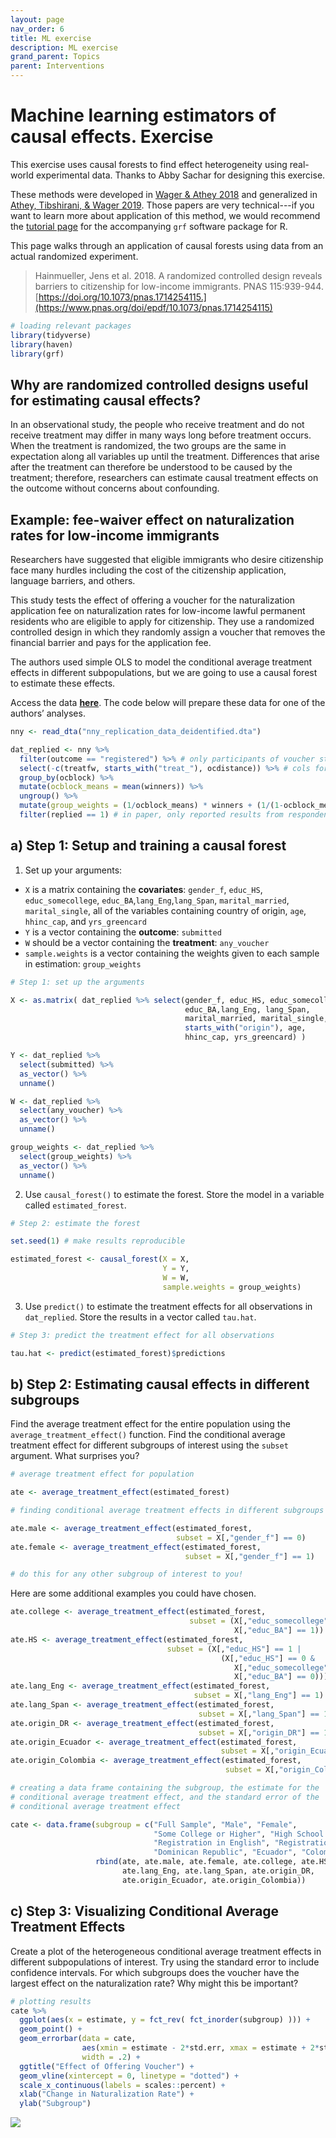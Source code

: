 ```yaml
---
layout: page
nav_order: 6
title: ML exercise
description: ML exercise
grand_parent: Topics
parent: Interventions
---
```


# Machine learning estimators of causal effects. Exercise

This exercise uses causal forests to find effect heterogeneity using real-world experimental data. Thanks to Abby Sachar for designing this exercise.

These methods were developed in [Wager & Athey 2018](https://doi.org/10.1080/01621459.2017.1319839) and generalized in [Athey, Tibshirani, & Wager 2019](https://www.jstor.org/stable/26581894). Those papers are very technical---if you want to learn more about application of this method, we would recommend the [tutorial page](https://grf-labs.github.io/grf/articles/grf_guide.html) for the accompanying `grf` software package for R.

This page walks through an application of causal forests using data from an actual randomized experiment.

> Hainmueller, Jens et al. 2018. A randomized controlled design reveals
> barriers to citizenship for low-income immigrants. PNAS 115:939-944.
> [https://doi.org/10.1073/pnas.1714254115.](https://www.pnas.org/doi/epdf/10.1073/pnas.1714254115)

``` r
# loading relevant packages
library(tidyverse)
library(haven)
library(grf)
```

## Why are randomized controlled designs useful for estimating causal effects?

In an observational study, the people who receive treatment and do not
receive treatment may differ in many ways long before treatment occurs.
When the treatment is randomized, the two groups are the same in
expectation along all variables up until the treatment. Differences that
arise after the treatment can therefore be understood to be caused by
the treatment; therefore, researchers can estimate causal treatment
effects on the outcome without concerns about confounding.

## Example: fee-waiver effect on naturalization rates for low-income immigrants

Researchers have suggested that eligible immigrants who desire
citizenship face many hurdles including the cost of the citizenship
application, language barriers, and others.

This study tests the effect of offering a voucher for the naturalization
application fee on naturalization rates for low-income lawful permanent
residents who are eligible to apply for citizenship. They use a
randomized controlled design in which they randomly assign a voucher
that removes the financial barrier and pays for the application fee.

The authors used simple OLS to model the conditional average treatment
effects in different subpopulations, but we are going to use a causal
forest to estimate these effects.

Access the data
**[here](https://dataverse.harvard.edu/dataset.xhtml?persistentId=doi:10.7910/DVN/W7MNXK)**.
The code below will prepare these data for one of the authors’ analyses.

``` r
nny <- read_dta("nny_replication_data_deidentified.dta")

dat_replied <- nny %>%
  filter(outcome == "registered") %>% # only participants of voucher study
  select(-c(treatfw, starts_with("treat_"), ocdistance)) %>% # cols for voucher study
  group_by(ocblock) %>%
  mutate(ocblock_means = mean(winners)) %>%
  ungroup() %>%
  mutate(group_weights = (1/ocblock_means) * winners + (1/(1-ocblock_means))*(1-winners)) %>%
  filter(replied == 1) # in paper, only reported results from respondents who answered yes
```

## a) Step 1: Setup and training a causal forest

1.  Set up your arguments:

- `X` is a matrix containing the **covariates**: `gender_f`, `educ_HS`,
  `educ_somecollege`, `educ_BA`,`lang_Eng`,`lang_Span`,
  `marital_married`, `marital_single`, all of the variables containing
  country of origin, `age`, `hhinc_cap`, and `yrs_greencard`
- `Y` is a vector containing the **outcome**: `submitted`
- `W` should be a vector containing the **treatment**: `any_voucher`
- `sample.weights` is a vector containing the weights given to each
  sample in estimation: `group_weights`

``` r
# Step 1: set up the arguments

X <- as.matrix( dat_replied %>% select(gender_f, educ_HS, educ_somecollege, 
                                       educ_BA,lang_Eng, lang_Span, 
                                       marital_married, marital_single, 
                                       starts_with("origin"), age, 
                                       hhinc_cap, yrs_greencard) )

Y <- dat_replied %>%
  select(submitted) %>%
  as_vector() %>%
  unname()

W <- dat_replied %>%
  select(any_voucher) %>%
  as_vector() %>%
  unname()

group_weights <- dat_replied %>%
  select(group_weights) %>%
  as_vector() %>%
  unname()
```

2.  Use `causal_forest()` to estimate the forest. Store the model in a
    variable called `estimated_forest`.

``` r
# Step 2: estimate the forest

set.seed(1) # make results reproducible

estimated_forest <- causal_forest(X = X,
                                  Y = Y,
                                  W = W,
                                  sample.weights = group_weights)
```

3.  Use `predict()` to estimate the treatment effects for all
    observations in `dat_replied`. Store the results in a vector called
    `tau.hat`.

``` r
# Step 3: predict the treatment effect for all observations

tau.hat <- predict(estimated_forest)$predictions
```

## b) Step 2: Estimating causal effects in different subgroups

Find the average treatment effect for the entire population using the
`average_treatment_effect()` function. Find the conditional average
treatment effect for different subgroups of interest using the `subset`
argument. What surprises you?

``` r
# average treatment effect for population

ate <- average_treatment_effect(estimated_forest)

# finding conditional average treatment effects in different subgroups

ate.male <- average_treatment_effect(estimated_forest, 
                                     subset = X[,"gender_f"] == 0)
ate.female <- average_treatment_effect(estimated_forest, 
                                       subset = X[,"gender_f"] == 1)

# do this for any other subgroup of interest to you!
```

Here are some additional examples you could have chosen.

``` r
ate.college <- average_treatment_effect(estimated_forest,
                                        subset = (X[,"educ_somecollege"] == 1 |
                                                  X[,"educ_BA"] == 1))
ate.HS <- average_treatment_effect(estimated_forest,
                                   subset = (X[,"educ_HS"] == 1 |
                                               (X[,"educ_HS"] == 0 &
                                                  X[,"educ_somecollege"] == 0 &
                                                  X[,"educ_BA"] == 0)))
ate.lang_Eng <- average_treatment_effect(estimated_forest,
                                         subset = X[,"lang_Eng"] == 1)
ate.lang_Span <- average_treatment_effect(estimated_forest,
                                          subset = X[,"lang_Span"] == 1)
ate.origin_DR <- average_treatment_effect(estimated_forest,
                                          subset = X[,"origin_DR"] == 1)
ate.origin_Ecuador <- average_treatment_effect(estimated_forest,
                                               subset = X[,"origin_Ecuador"] == 1)
ate.origin_Colombia <- average_treatment_effect(estimated_forest,
                                                subset = X[,"origin_Colombia"] == 1)

# creating a data frame containing the subgroup, the estimate for the
# conditional average treatment effect, and the standard error of the
# conditional average treatment effect

cate <- data.frame(subgroup = c("Full Sample", "Male", "Female",
                                "Some College or Higher", "High School or Less",
                                "Registration in English", "Registration in Spanish",
                                "Dominican Republic", "Ecuador", "Colombia"),
                   rbind(ate, ate.male, ate.female, ate.college, ate.HS, 
                         ate.lang_Eng, ate.lang_Span, ate.origin_DR, 
                         ate.origin_Ecuador, ate.origin_Colombia))
```

## c) Step 3: Visualizing Conditional Average Treatment Effects

Create a plot of the heterogeneous conditional average treatment effects
in different subpopulations of interest. Try using the standard error to
include confidence intervals. For which subgroups does the voucher have
the largest effect on the naturalization rate? Why might this be
important?

``` r
# plotting results
cate %>%
  ggplot(aes(x = estimate, y = fct_rev( fct_inorder(subgroup) ))) +
  geom_point() +
  geom_errorbar(data = cate,
                aes(xmin = estimate - 2*std.err, xmax = estimate + 2*std.err),
                width = .2) + 
  ggtitle("Effect of Offering Voucher") +
  geom_vline(xintercept = 0, linetype = "dotted") +
  scale_x_continuous(labels = scales::percent) +
  xlab("Change in Naturalization Rate") +
  ylab("Subgroup")
```

![](../assets/images/naturalization_cate.png)<!-- -->
